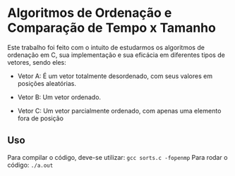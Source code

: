 # Algoritmos de Ordenação e Comparação de Tempo x Tamanho

Este trabalho foi feito com o intuito de estudarmos os algoritmos de ordenação em C, sua implementação e sua eficácia em diferentes tipos de vetores, sendo eles:

- Vetor A:
É um vetor totalmente desordenado, com seus valores em posições aleatórias.

- Vetor B:
Um vetor ordenado.

- Vetor C:
Um vetor parcialmente ordenado, com apenas uma elemento fora de posição

## Uso
Para compilar o código, deve-se utilizar: `gcc sorts.c -fopenmp`
Para rodar o código: `./a.out`
